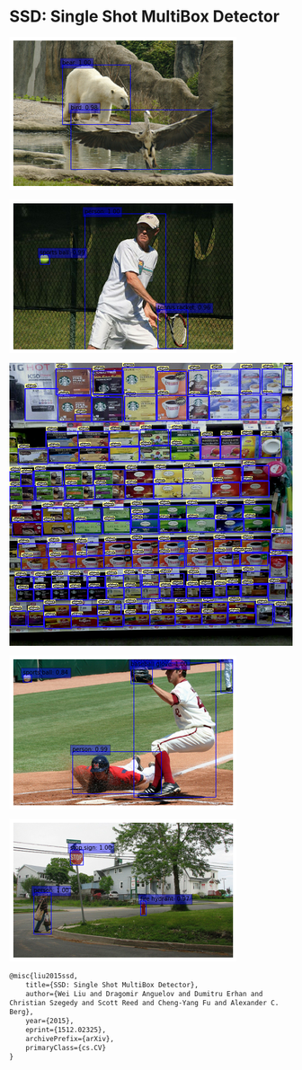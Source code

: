 # SSD: Single Shot MultiBox Detector
 
 ![](assets/results/1.png)
 
 ![](assets/results/2.png)
 
 ![](assets/results/3.png)
 
 ![](assets/results/4.png)
 
 ![](assets/results/5.png)
 

```
@misc{liu2015ssd,
    title={SSD: Single Shot MultiBox Detector},
    author={Wei Liu and Dragomir Anguelov and Dumitru Erhan and Christian Szegedy and Scott Reed and Cheng-Yang Fu and Alexander C. Berg},
    year={2015},
    eprint={1512.02325},
    archivePrefix={arXiv},
    primaryClass={cs.CV}
}
```
